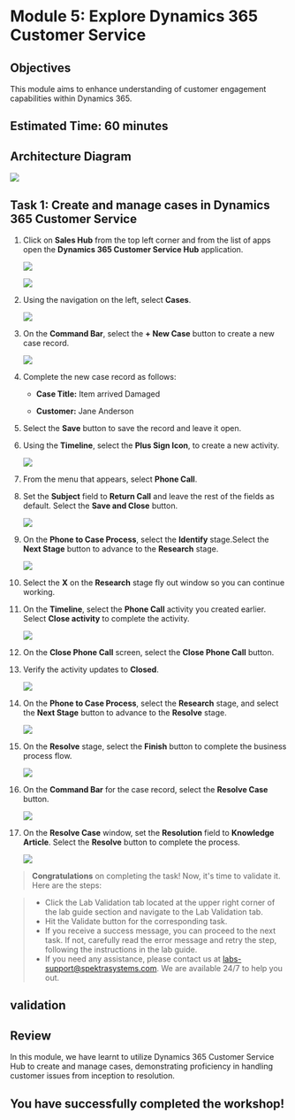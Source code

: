 # Module 5: Explore Dynamics 365 Customer Service

## Objectives

This module aims to enhance understanding of customer engagement capabilities within Dynamics 365.

## Estimated Time: 60 minutes

## Architecture Diagram

   ![](./media/mod4.png)

## Task 1: Create and manage cases in Dynamics 365 Customer Service

1. Click on **Sales Hub** from the top left corner and from the list of apps open the **Dynamics 365 Customer Service Hub** application.

   ![](./media/pp48.png)

   ![](./media/pp49.png)

1. Using the navigation on the left, select **Cases**.

   ![](./media/pp50.png)

1.  On the **Command Bar**, select the **+ New Case** button to create a new case record.

    ![](./media/pp51.png)

1.  Complete the new case record as follows:

	- **Case Title:** Item arrived Damaged 

	- **Customer:** Jane Anderson

1.  Select the **Save** button to save the record and leave it open. 

1.  Using the **Timeline**, select the **Plus Sign Icon**, to create a new activity. 

    ![](./media/pp52.png)

1.  From the menu that appears, select **Phone Call**.

1.  Set the **Subject** field to **Return Call** and leave the rest of the fields as default. Select the **Save and Close** button.

    ![](./media/pp53.png)

1. On the **Phone to Case Process**, select the **Identify** stage.Select the **Next Stage** button to advance to the **Research** stage.

    ![](./media/pp54.png)

1. Select the **X** on the **Research** stage fly out window so you can continue working. 

1. On the **Timeline**, select the **Phone Call** activity you created earlier. Select **Close activity** to complete the activity. 

   ![](./media/pp55.png)

1. On the **Close Phone Call** screen, select the **Close Phone Call** button. 

1. Verify the activity updates to **Closed**. 

   ![](./media/pp56.png)

1. On the **Phone to Case Process**, select the **Research** stage, and select the **Next Stage** button to advance to the **Resolve** stage.

    ![](./media/pp57.png)

1. On the **Resolve** stage, select the **Finish** button to complete the business process flow. 

   ![](./media/pp58.png)

1. On the **Command Bar** for the case record, select the **Resolve Case** button. 

   ![](./media/pp59.png)

1. On the **Resolve Case** window, set the **Resolution** field to **Knowledge Article**. Select the **Resolve** button to complete the process. 

   ![](./media/pp60.png)

>**Congratulations** on completing the task! Now, it's time to validate it. Here are the steps:

 > - Click the Lab Validation tab located at the upper right corner of the lab guide section and navigate to the Lab Validation tab.
 > - Hit the Validate button for the corresponding task.
 > - If you receive a success message, you can proceed to the next task. If not, carefully read the error message and retry the step, following the instructions in the lab guide.
 > - If you need any assistance, please contact us at labs-support@spektrasystems.com. We are available 24/7 to help you out.

## validation

<validation step="ae24efd7-832c-441b-9767-bc114d8c10cc" />

## Review

 In this module, we have learnt to utilize Dynamics 365 Customer Service Hub to create and manage cases, demonstrating proficiency in handling customer issues from inception to resolution. 

## You have successfully completed the workshop!
